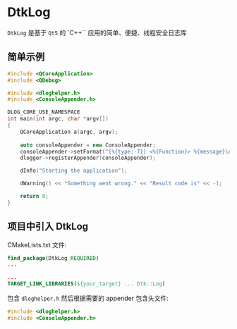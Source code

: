# DtkLog

`DtkLog` 是基于 `Qt5` 的 `C++`` 应用的简单、便捷、线程安全日志库

## 简单示例

```cpp
#include <QCoreApplication>
#include <QDebug>

#include <dloghelper.h>
#include <ConsoleAppender.h>

DLOG_CORE_USE_NAMESPACE
int main(int argc, char *argv[])
{
    QCoreApplication a(argc, argv);
    
    auto consoleAppender = new ConsoleAppender;
    consoleAppender->setFormat("[%{type:-7}] <%{Function}> %{message}\n");
    dlogger->registerAppender(consoleAppender);

    dInfo("Starting the application");

    dWarning() << "Something went wrong." << "Result code is" << -1;

    return 0;
}
```

## 项目中引入 DtkLog 

CMakeLists.txt 文件:
```cmake
find_package(DtkLog REQUIRED)
...

...
TARGET_LINK_LIBRARIES(${your_target} ... Dtk::Log)
```

包含 `dloghelper.h` 然后根据需要的 appender 包含头文件:
```cpp
#include <dloghelper.h>
#include <ConsoleAppender.h>
```
